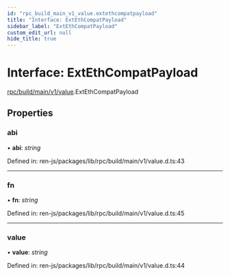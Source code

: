 ```yaml
---
id: "rpc_build_main_v1_value.extethcompatpayload"
title: "Interface: ExtEthCompatPayload"
sidebar_label: "ExtEthCompatPayload"
custom_edit_url: null
hide_title: true
---
```


# Interface: ExtEthCompatPayload

[rpc/build/main/v1/value](../modules/rpc_build_main_v1_value.md).ExtEthCompatPayload

## Properties

### abi

• **abi**: *string*

Defined in: ren-js/packages/lib/rpc/build/main/v1/value.d.ts:43

___

### fn

• **fn**: *string*

Defined in: ren-js/packages/lib/rpc/build/main/v1/value.d.ts:45

___

### value

• **value**: *string*

Defined in: ren-js/packages/lib/rpc/build/main/v1/value.d.ts:44
